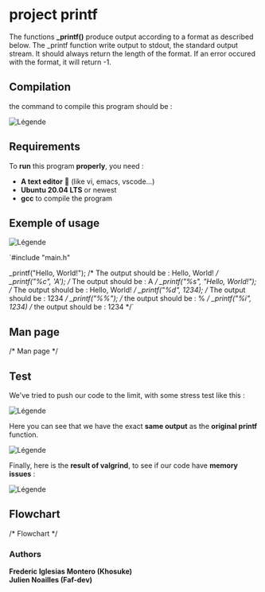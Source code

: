 # project printf

The functions **_printf()** produce output according to a format as described below. The _printf function write output to stdout, the standard output stream. It should always return the length of the format. If an error occured with the format, it will return -1.

## Compilation

the command to compile this program should be :

![Légende](https://i.ibb.co/4ZLLmcj/compilation-command.png)

## Requirements

To **run** this program **properly**, you need : 
* **A text editor** 🤡 (like vi, emacs, vscode...) 
* **Ubuntu 20.04 LTS** or newest 
* **gcc** to compile the program

## Exemple of usage

![Légende](https://i.ibb.co/sjR1nZL/example-of-usage.png)

`#include "main.h"



_printf("Hello, World!"); /* The output should be : Hello, World! */
_printf("%c", 'A'); /* The output should be : A */
_printf("%s", "Hello, World!"); /* The output should be : Hello, World! */
_printf("%d", 1234); /* The output should be : 1234 */
_printf("%%"); /* the output should be : % */
_printf("%i", 1234) /* the output should be : 1234 */`

## Man page

/* Man page */

## Test 

We've tried to push our code to the limit, with some stress test like this :  

![Légende](https://i.ibb.co/LPz7Wtf/test-c.png)

Here you can see that we have the exact **same output** as the **original printf** function.  

![Légende](https://i.ibb.co/YbB8nr7/output-test.png)  
  
  Finally, here is the **result of valgrind**, to see if our code have **memory issues** :
  
![Légende](https://i.ibb.co/HHZLLKw/valgrind.png)

## Flowchart
/* Flowchart */

### Authors

**Frederic Iglesias Montero (Khosuke)**  
**Julien Noailles (Faf-dev)**
